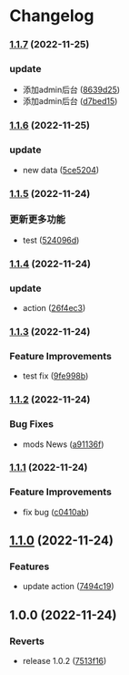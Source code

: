 # Changelog

### [1.1.7](https://www.github.com/Galaxy-Wish-Star/E-commerce/compare/v1.1.6...v1.1.7) (2022-11-25)


### update

* 添加admin后台 ([8639d25](https://www.github.com/Galaxy-Wish-Star/E-commerce/commit/8639d25db441145e451cdea85280cdb0aa0d3f8f))
* 添加admin后台 ([d7bed15](https://www.github.com/Galaxy-Wish-Star/E-commerce/commit/d7bed15164da987e0b8f501727f4dbcca21a3f31))

### [1.1.6](https://www.github.com/Galaxy-Wish-Star/E-commerce/compare/v1.1.5...v1.1.6) (2022-11-25)


### update

* new data ([5ce5204](https://www.github.com/Galaxy-Wish-Star/E-commerce/commit/5ce52044dd2c2bdc8fab6849927a91dab95d4015))

### [1.1.5](https://www.github.com/Galaxy-Wish-Star/E-commerce/compare/v1.1.4...v1.1.5) (2022-11-24)


### 更新更多功能

* test ([524096d](https://www.github.com/Galaxy-Wish-Star/E-commerce/commit/524096d0a70f95d1a0ce7d9b1f39f53fecc91869))

### [1.1.4](https://www.github.com/Galaxy-Wish-Star/E-commerce/compare/v1.1.3...v1.1.4) (2022-11-24)


### update

* action ([26f4ec3](https://www.github.com/Galaxy-Wish-Star/E-commerce/commit/26f4ec36f42761f5d7cb8bbdf7ec07c47f432a2f))

### [1.1.3](https://www.github.com/Galaxy-Wish-Star/E-commerce/compare/v1.1.2...v1.1.3) (2022-11-24)


### Feature Improvements

* test fix ([9fe998b](https://www.github.com/Galaxy-Wish-Star/E-commerce/commit/9fe998b4de9c32bed5d17d54def55e9dc52f7826))

### [1.1.2](https://www.github.com/Galaxy-Wish-Star/E-commerce/compare/v1.1.1...v1.1.2) (2022-11-24)


### Bug Fixes

* mods News ([a91136f](https://www.github.com/Galaxy-Wish-Star/E-commerce/commit/a91136f61329a5f33fa1a7d3543b454c9e9b6fbb))

### [1.1.1](https://www.github.com/Galaxy-Wish-Star/E-commerce/compare/v1.1.0...v1.1.1) (2022-11-24)


### Feature Improvements

* fix bug ([c0410ab](https://www.github.com/Galaxy-Wish-Star/E-commerce/commit/c0410ab0618b9ed6722623904802985844c80ba5))

## [1.1.0](https://www.github.com/Galaxy-Wish-Star/E-commerce/compare/v1.0.0...v1.1.0) (2022-11-24)


### Features

* update action ([7494c19](https://www.github.com/Galaxy-Wish-Star/E-commerce/commit/7494c19e940755bdaf2713f9968fe7b2d1fb0da0))

## 1.0.0 (2022-11-24)


### Reverts

* release 1.0.2 ([7513f16](https://www.github.com/Galaxy-Wish-Star/E-commerce/commit/7513f168e440158d5d1b35ec9aef0e493737699a))
